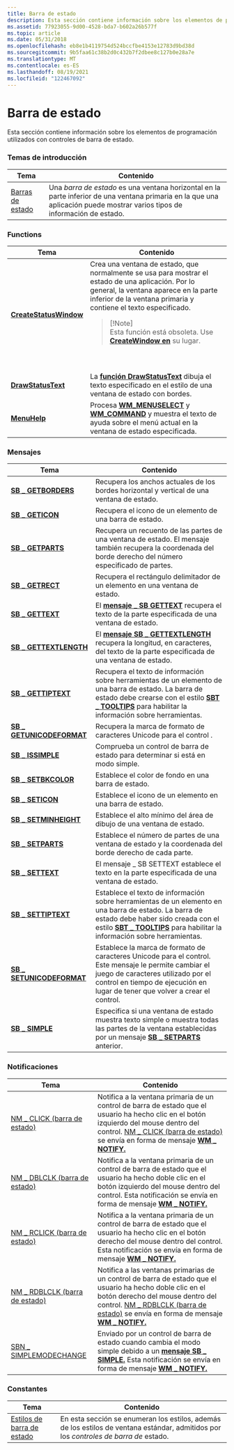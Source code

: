 ```yaml
---
title: Barra de estado
description: Esta sección contiene información sobre los elementos de programación utilizados con controles de barra de estado.
ms.assetid: 77923055-9d00-4528-bda7-b602a26b577f
ms.topic: article
ms.date: 05/31/2018
ms.openlocfilehash: eb8e1b4119754d524bccfbe4153e12783d9bd38d
ms.sourcegitcommit: 9b5faa61c38b2d0c432b7f2dbee8c127b0e28a7e
ms.translationtype: MT
ms.contentlocale: es-ES
ms.lasthandoff: 08/19/2021
ms.locfileid: "122467092"
---
```

# <a name="status-bar"></a>Barra de estado

Esta sección contiene información sobre los elementos de programación utilizados con controles de barra de estado.

### <a name="overviews"></a>Temas de introducción



| Tema                          | Contenido                                                                                                                                                   |
|--------------------------------|------------------------------------------------------------------------------------------------------------------------------------------------------------|
| [Barras de estado](status-bars.md) | Una *barra de estado* es una ventana horizontal en la parte inferior de una ventana primaria en la que una aplicación puede mostrar varios tipos de información de estado.<br/> |



 

### <a name="functions"></a>Functions




| Tema | Contenido | 
|-------|----------|
| <a href="/windows/desktop/api/Commctrl/nf-commctrl-createstatuswindowa"><strong>CreateStatusWindow</strong></a> | Crea una ventana de estado, que normalmente se usa para mostrar el estado de una aplicación. Por lo general, la ventana aparece en la parte inferior de la ventana primaria y contiene el texto especificado.<blockquote>[!Note]<br />Esta función está obsoleta. Use <a href="/windows/desktop/api/winuser/nf-winuser-createwindowa"><strong>CreateWindow en</strong></a> su lugar.</blockquote><br /><br /> | 
| <a href="/windows/desktop/api/Commctrl/nf-commctrl-drawstatustexta"><strong>DrawStatusText</strong></a> | La <a href="/windows/desktop/api/Commctrl/nf-commctrl-drawstatustexta"><strong>función DrawStatusText</strong></a> dibuja el texto especificado en el estilo de una ventana de estado con bordes.<br /> | 
| <a href="/windows/desktop/api/Commctrl/nf-commctrl-menuhelp"><strong>MenuHelp</strong></a> | Procesa <a href="/windows/desktop/menurc/wm-menuselect"><strong>WM_MENUSELECT</strong></a> y <a href="/windows/desktop/menurc/wm-command"><strong>WM_COMMAND</strong></a> y muestra el texto de ayuda sobre el menú actual en la ventana de estado especificada.<br /> | 




 

### <a name="messages"></a>Mensajes



| Tema                                               | Contenido                                                                                                                                                                                             |
|-----------------------------------------------------|------------------------------------------------------------------------------------------------------------------------------------------------------------------------------------------------------|
| [**SB \_ GETBORDERS**](sb-getborders.md)             | Recupera los anchos actuales de los bordes horizontal y vertical de una ventana de estado. <br/>                                                                                                  |
| [**SB \_ GETICON**](sb-geticon.md)                   | Recupera el icono de un elemento de una barra de estado. <br/>                                                                                                                                           |
| [**SB \_ GETPARTS**](sb-getparts.md)                 | Recupera un recuento de las partes de una ventana de estado. El mensaje también recupera la coordenada del borde derecho del número especificado de partes. <br/>                                         |
| [**SB \_ GETRECT**](sb-getrect.md)                   | Recupera el rectángulo delimitador de un elemento en una ventana de estado. <br/>                                                                                                                           |
| [**SB \_ GETTEXT**](sb-gettext.md)                   | El [**mensaje \_ SB GETTEXT**](sb-gettext.md) recupera el texto de la parte especificada de una ventana de estado. <br/>                                                                             |
| [**SB \_ GETTEXTLENGTH**](sb-gettextlength.md)       | El [**mensaje SB \_ GETTEXTLENGTH**](sb-gettextlength.md) recupera la longitud, en caracteres, del texto de la parte especificada de una ventana de estado. <br/>                                   |
| [**SB \_ GETTIPTEXT**](sb-gettiptext.md)             | Recupera el texto de información sobre herramientas de un elemento de una barra de estado. La barra de estado debe crearse con el estilo [**SBT \_ TOOLTIPS**](status-bar-styles.md) para habilitar la información sobre herramientas. <br/>         |
| [**SB \_ GETUNICODEFORMAT**](sb-getunicodeformat.md) | Recupera la marca de formato de caracteres Unicode para el control . <br/>                                                                                                                             |
| [**SB \_ ISSIMPLE**](sb-issimple.md)                 | Comprueba un control de barra de estado para determinar si está en modo simple. <br/>                                                                                                                        |
| [**SB \_ SETBKCOLOR**](sb-setbkcolor.md)             | Establece el color de fondo en una barra de estado. <br/>                                                                                                                                               |
| [**SB \_ SETICON**](sb-seticon.md)                   | Establece el icono de un elemento en una barra de estado. <br/>                                                                                                                                                |
| [**SB \_ SETMINHEIGHT**](sb-setminheight.md)         | Establece el alto mínimo del área de dibujo de una ventana de estado. <br/>                                                                                                                               |
| [**SB \_ SETPARTS**](sb-setparts.md)                 | Establece el número de partes de una ventana de estado y la coordenada del borde derecho de cada parte. <br/>                                                                                           |
| [**SB \_ SETTEXT**](sb-settext.md)                   | El mensaje \_ SB SETTEXT establece el texto en la parte especificada de una ventana de estado.<br/>                                                                                                           |
| [**SB \_ SETTIPTEXT**](sb-settiptext.md)             | Establece el texto de información sobre herramientas de un elemento en una barra de estado. La barra de estado debe haber sido creada con el estilo [**SBT \_ TOOLTIPS**](status-bar-styles.md) para habilitar la información sobre herramientas.<br/>        |
| [**SB \_ SETUNICODEFORMAT**](sb-setunicodeformat.md) | Establece la marca de formato de caracteres Unicode para el control. Este mensaje le permite cambiar el juego de caracteres utilizado por el control en tiempo de ejecución en lugar de tener que volver a crear el control. <br/> |
| [**SB \_ SIMPLE**](sb-simple.md)                     | Especifica si una ventana de estado muestra texto simple o muestra todas las partes de la ventana establecidas por un mensaje [**SB \_ SETPARTS**](sb-setparts.md) anterior. <br/>                                       |



 

### <a name="notifications"></a>Notificaciones



| Tema                                                 | Contenido                                                                                                                                                                                                                                                           |
|-------------------------------------------------------|--------------------------------------------------------------------------------------------------------------------------------------------------------------------------------------------------------------------------------------------------------------------|
| [NM \_ CLICK (barra de estado)](nm-click-status-bar.md)     | Notifica a la ventana primaria de un control de barra de estado que el usuario ha hecho clic en el botón izquierdo del mouse dentro del control. [NM \_ CLICK (barra de estado)](nm-click-status-bar.md) se envía en forma de mensaje [**WM \_ NOTIFY.**](wm-notify.md)<br/>              |
| [NM \_ DBLCLK (barra de estado)](nm-dblclk-status-bar.md)   | Notifica a la ventana primaria de un control de barra de estado que el usuario ha hecho doble clic en el botón izquierdo del mouse dentro del control. Esta notificación se envía en forma de mensaje [**WM \_ NOTIFY.**](wm-notify.md)<br/>                                       |
| [NM \_ RCLICK (barra de estado)](nm-rclick-status-bar.md)   | Notifica a la ventana primaria de un control de barra de estado que el usuario ha hecho clic en el botón derecho del mouse dentro del control. Esta notificación se envía en forma de mensaje [**WM \_ NOTIFY.**](wm-notify.md)<br/>                                             |
| [NM \_ RDBLCLK (barra de estado)](nm-rdblclk-status-bar.md) | Notifica a las ventanas primarias de un control de barra de estado que el usuario ha hecho doble clic en el botón derecho del mouse dentro del control. [NM \_ RDBLCLK (barra de estado)](nm-rdblclk-status-bar.md) se envía en forma de mensaje [**WM \_ NOTIFY.**](wm-notify.md)<br/> |
| [SBN \_ SIMPLEMODECHANGE](sbn-simplemodechange.md)     | Enviado por un control de barra de estado cuando cambia el modo simple debido a un [**mensaje SB \_ SIMPLE.**](sb-simple.md) Esta notificación se envía en forma de mensaje [**WM \_ NOTIFY.**](wm-notify.md) <br/>                                                        |



 

### <a name="constants"></a>Constantes



| Tema                                      | Contenido                                                                                                              |
|--------------------------------------------|-----------------------------------------------------------------------------------------------------------------------|
| [Estilos de barra de estado](status-bar-styles.md) | En esta sección se enumeran los estilos, además de los estilos de ventana estándar, admitidos por los *controles de barra de* estado. <br/> |



 

 

